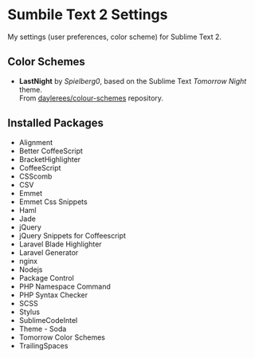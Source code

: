 Sumbile Text 2 Settings
=======================

My settings (user preferences, color scheme) for Sublime Text 2.

Color Schemes
-------------

* **LastNight** by *Spielberg0*, based on the Sublime Text *Tomorrow Night* theme.  
From [daylerees/colour-schemes](https://github.com/daylerees/colour-schemes/blob/master/LastNight.tmTheme) repository.

Installed Packages
------------------

* Alignment
* Better CoffeeScript
* BracketHighlighter
* CoffeeScript
* CSScomb
* CSV
* Emmet
* Emmet Css Snippets
* Haml
* Jade
* jQuery
* jQuery Snippets for Coffeescript
* Laravel Blade Highlighter
* Laravel Generator
* nginx
* Nodejs
* Package Control
* PHP Namespace Command
* PHP Syntax Checker
* SCSS
* Stylus
* SublimeCodeIntel
* Theme - Soda
* Tomorrow Color Schemes
* TrailingSpaces
